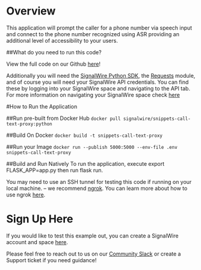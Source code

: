 # Overview

This application will prompt the caller for a phone number via speech input and connect to the phone number recognized using ASR providing an additional level of accessibility to your users. 

##What do you need to run this code?

View the full code on our Github [here](https://github.com/signalwire/snippets-dial-by-voice)!

Additionally you will need the [SignalWire Python SDK](https://developer.signalwire.com/compatibility-api/reference/client-libraries-and-sdks#python), the [Requests](https://docs.python-requests.org/en/latest/user/install/#install) module, and of course you will need your SignalWire API credentials. You can find these by logging into your SignalWire space and navigating to the API tab. For more information on navigating your SignalWire space check [here](https://developer.signalwire.com/apis/docs/navigating-your-space)

#How to Run the Application

##Run pre-built from Docker Hub
`docker pull signalwire/snippets-call-text-proxy:python`

##Build On Docker
`docker build -t snippets-call-text-proxy`

##Run your Image
`docker run --publish 5000:5000 --env-file .env snippets-call-text-proxy`

##Build and Run Natively
To run the application, execute export FLASK_APP=app.py then run flask run.

You may need to use an SSH tunnel for testing this code if running on your local machine. – we recommend [ngrok](https://ngrok.com/). You can learn more about how to use ngrok [here](https://developer.signalwire.com/apis/docs/how-to-test-webhooks-with-ngrok).

# Sign Up Here

If you would like to test this example out, you can create a SignalWire account and space [here](https://m.signalwire.com/signups/new?s=1).

Please feel free to reach out to us on our [Community Slack](https://join.slack.com/t/signalwire-community/shared_invite/zt-sjagsni8-AYKmOMhP_1sVMvz9Ya_r0Q) or create a Support ticket if you need guidance!